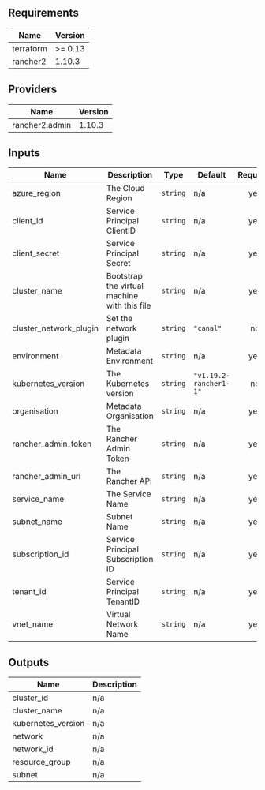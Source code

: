 ## Requirements

| Name | Version |
|------|---------|
| terraform | >= 0.13 |
| rancher2 | 1.10.3 |

## Providers

| Name | Version |
|------|---------|
| rancher2.admin | 1.10.3 |

## Inputs

| Name | Description | Type | Default | Required |
|------|-------------|------|---------|:--------:|
| azure\_region | The Cloud Region | `string` | n/a | yes |
| client\_id | Service Principal ClientID | `string` | n/a | yes |
| client\_secret | Service Principal Secret | `string` | n/a | yes |
| cluster\_name | Bootstrap the virtual machine with this file | `string` | n/a | yes |
| cluster\_network\_plugin | Set the network plugin | `string` | `"canal"` | no |
| environment | Metadata Environment | `string` | n/a | yes |
| kubernetes\_version | The Kubernetes version | `string` | `"v1.19.2-rancher1-1"` | no |
| organisation | Metadata Organisation | `string` | n/a | yes |
| rancher\_admin\_token | The Rancher Admin Token | `string` | n/a | yes |
| rancher\_admin\_url | The Rancher API | `string` | n/a | yes |
| service\_name | The Service Name | `string` | n/a | yes |
| subnet\_name | Subnet Name | `string` | n/a | yes |
| subscription\_id | Service Principal Subscription ID | `string` | n/a | yes |
| tenant\_id | Service Principal TenantID | `string` | n/a | yes |
| vnet\_name | Virtual Network Name | `string` | n/a | yes |

## Outputs

| Name | Description |
|------|-------------|
| cluster\_id | n/a |
| cluster\_name | n/a |
| kubernetes\_version | n/a |
| network | n/a |
| network\_id | n/a |
| resource\_group | n/a |
| subnet | n/a |

